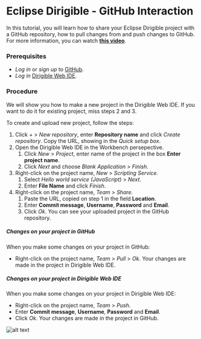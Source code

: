 # Eclipse Dirigible - GitHub Interaction

In this tutorial, you will learn how to share your Eclipse Dirigible project 
with a GitHub repository, how to pull changes from and push changes to GitHub.
For more information, you can watch [**this video**](https://www.youtube.com/watch?v=rerOZSkfbWs&index=2&list=PLNKd01MEkVeJYLtQ2S4HZyDQ1turGCZwr&t=0s).

### Prerequisites
* *Log in* or *sign up* to [GitHub](www.github.com).
* *Log in* [Dirigible Web IDE](http://dirigible.eclipse.org/).

### Procedure
We will show you how to make a new project in the Dirigible Web IDE. If you want to do it for existing project, miss steps 2 and 3.

To create and upload new project, follow the steps:
1. Click *+* > *New repository*, enter **Repository name** and click *Create repository*. Copy the URL, showing in the *Quick setup box*.
2. Open the Dirigible Web IDE in the Workbench persepective. 
	1. Click *New* > *Project*, enter name of the project in the box **Enter project name**. 
	2. Click *Next* and choose *Blank Application* > *Finish*.
3. Right-click on the project name, *New* > *Scripting Service*. 
	1. Select *Hello world service (JavaScript)* > *Next*. 
	2. Enter **File Name** and click *Finish*.
4. Right-click on the project name, *Team* > *Share*. 
	1. Paste the URL, copied on step 1 in the field **Location**. 
	2. Enter **Commit message**, **Username**, **Password** and **Email**. 
	3. Click *Ok*. You can see your uploaded project in the GitHub repository.

##### Changes on your project in GitHub
When you make some changes on your project in GitHub:
* Right-click on the project name, *Team* > *Pull* > *Ok*.
Your changes are made in the project in Dirigible Web IDE.

##### Changes on your project in Dirigible Web IDE
When you make some changes on your project in Dirigible Web IDE:
* Right-click on the project name, *Team* > *Push*. 
* Enter **Commit message**, **Username**, **Password** and **Email**. 
* Click *Ok*. 
Your changes are made in the project in GitHub.

![alt text](https://github.com/dirigiblelabs/curriculum/tree/master/IvanIvanov/documentation/graphic.png "GitHub main commands")
